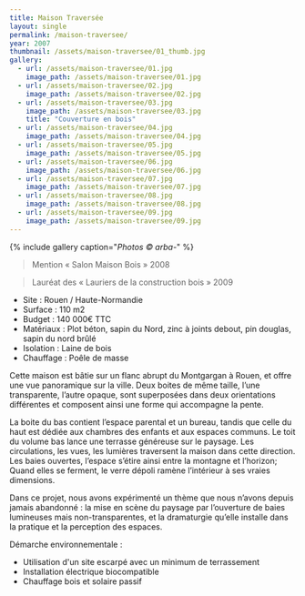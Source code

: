 ```yaml
---
title: Maison Traversée
layout: single
permalink: /maison-traversee/
year: 2007
thumbnail: /assets/maison-traversee/01_thumb.jpg
gallery: 
  - url: /assets/maison-traversee/01.jpg
    image_path: /assets/maison-traversee/01.jpg
  - url: /assets/maison-traversee/02.jpg
    image_path: /assets/maison-traversee/02.jpg
  - url: /assets/maison-traversee/03.jpg
    image_path: /assets/maison-traversee/03.jpg
    title: "Couverture en bois"
  - url: /assets/maison-traversee/04.jpg
    image_path: /assets/maison-traversee/04.jpg
  - url: /assets/maison-traversee/05.jpg
    image_path: /assets/maison-traversee/05.jpg
  - url: /assets/maison-traversee/06.jpg
    image_path: /assets/maison-traversee/06.jpg
  - url: /assets/maison-traversee/07.jpg
    image_path: /assets/maison-traversee/07.jpg
  - url: /assets/maison-traversee/08.jpg
    image_path: /assets/maison-traversee/08.jpg
  - url: /assets/maison-traversee/09.jpg
    image_path: /assets/maison-traversee/09.jpg
---
```


{% include gallery caption="*Photos © arba-*" %}

> Mention « Salon Maison Bois » 2008

> Lauréat des « Lauriers de la construction bois » 2009

  * Site : Rouen / Haute-Normandie
  * Surface : 110 m2
  * Budget : 140 000€ TTC
  * Matériaux : Plot béton, sapin du Nord, zinc à joints debout, pin douglas, sapin du nord brûlé
  * Isolation : Laine de bois
  * Chauffage : Poêle de masse

Cette maison est bâtie sur un flanc abrupt du Montgargan à Rouen, et offre une vue panoramique sur la ville. Deux boites de même taille, l’une transparente,	l’autre	opaque,	sont superposées dans deux orientations différentes et composent ainsi une forme qui accompagne la pente.

La boite du bas contient l’espace parental et un bureau, tandis que celle du haut est dédiée aux chambres des enfants et aux espaces communs. Le toit du volume bas lance une terrasse généreuse sur le paysage. Les circulations, les vues, les lumières traversent la maison dans cette direction. Les baies ouvertes, l’espace s’étire ainsi entre la montagne et l’horizon;
Quand elles se ferment, le verre dépoli ramène l’intérieur à ses vraies dimensions.

Dans ce projet, nous avons expérimenté un thème que nous n’avons depuis jamais abandonné : la mise en scène du paysage par l’ouverture de baies lumineuses mais non-transparentes, et la dramaturgie qu’elle installe dans la pratique et la perception des espaces.

Démarche environnementale :
  * Utilisation d'un site escarpé avec un minimum de terrassement 
  * Installation électrique biocompatible 
  * Chauffage bois et solaire passif


